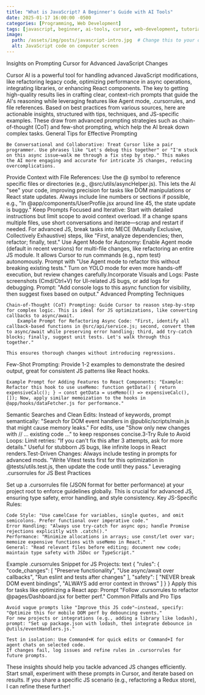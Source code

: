 ```yaml
---
title: "What is JavaScript? A Beginner's Guide with AI Tools"
date: 2025-01-17 16:00:00 -0500
categories: [Programming, Web Development]
tags: [javascript, beginner, ai-tools, cursor, web-development, tutorial]
image:
  path: /assets/img/posts/javascript-intro.jpg  # Change this to your own image path
  alt: JavaScript code on computer screen
---
```


Insights on Prompting Cursor for Advanced JavaScript Changes

Cursor AI is a powerful tool for handling advanced JavaScript modifications, like refactoring legacy code, optimizing performance in async operations, integrating libraries, or enhancing React components. The key to getting high-quality results lies in crafting clear, context-rich prompts that guide the AI's reasoning while leveraging features like Agent mode, .cursorrules, and file references. Based on best practices from various sources, here are actionable insights, structured with tips, techniques, and JS-specific examples. These draw from advanced prompting strategies such as chain-of-thought (CoT) and few-shot prompting, which help the AI break down complex tasks.
General Tips for Effective Prompting

    Be Conversational and Collaborative: Treat Cursor like a pair programmer. Use phrases like "Let's debug this together" or "I'm stuck on this async issue—walk me through a fix step by step." This makes the AI more engaging and accurate for intricate JS changes, reducing overcomplications.

Provide Context with File References: Use the @ symbol to reference specific files or directories (e.g., @src/utils/asyncHelper.js). This lets the AI "see" your code, improving precision for tasks like DOM manipulations or React state updates.
Always include line numbers or sections if possible, e.g., "In @app/components/UserProfile.jsx around line 45, the state update is buggy."
Keep Prompts Focused and Iterative: Start with detailed instructions but limit scope to avoid context overload. If a change spans multiple files, use short conversations and iterate—scrap and restart if needed. For advanced JS, break tasks into MECE (Mutually Exclusive, Collectively Exhaustive) steps, like "First, analyze dependencies; then, refactor; finally, test."
Use Agent Mode for Autonomy: Enable Agent mode (default in recent versions) for multi-file changes, like refactoring an entire JS module. It allows Cursor to run commands (e.g., npm test) autonomously. Prompt with "Use Agent mode to refactor this without breaking existing tests." Turn on YOLO mode for even more hands-off execution, but review changes carefully.Incorporate Visuals and Logs: Paste screenshots (Cmd/Ctrl+V) for UI-related JS bugs, or add logs for debugging. Prompt: "Add console logs to this async function for visibility, then suggest fixes based on output."
Advanced Prompting Techniques

    Chain-of-Thought (CoT) Prompting: Guide Cursor to reason step-by-step for complex logic. This is ideal for JS optimizations, like converting callbacks to async/await.
        Example Prompt for Refactoring Async Code: "First, identify all callback-based functions in @src/api/service.js; second, convert them to async/await while preserving error handling; third, add try-catch blocks; finally, suggest unit tests. Let's walk through this together."

    This ensures thorough changes without introducing regressions.

Few-Shot Prompting: Provide 1-2 examples to demonstrate the desired output, great for consistent JS patterns like React hooks.

    Example Prompt for Adding Features to React Components: "Example: Refactor this hook to use useMemo: function getData() { return expensiveCalc(); } → const getData = useMemo(() => expensiveCalc(), []); Now, apply similar memoization to the hooks in @app/hooks/dataFetcher.js for performance."

Semantic Searches and Clean Edits: Instead of keywords, prompt semantically: "Search for DOM event handlers in @public/scripts/main.js that might cause memory leaks." For edits, use "Show only new changes with // ... existing code ..." to keep responses concise.3-Try Rule to Avoid Loops: Limit retries: "If you can't fix this after 3 attempts, ask for more details." Useful for stubborn JS bugs, like infinite loops in React renders.Test-Driven Changes: Always include testing in prompts for advanced mods. "Write Vitest tests first for this optimization in @tests/utils.test.js, then update the code until they pass."
Leveraging .cursorrules for JS Best Practices

Set up a .cursorrules file (JSON format for better performance) at your project root to enforce guidelines globally. This is crucial for advanced JS, ensuring type safety, error handling, and style consistency.
Key JS-Specific Rules:

    Code Style: "Use camelCase for variables, single quotes, and omit semicolons. Prefer functional over imperative code."
    Error Handling: "Always use try-catch for async ops; handle Promise rejections explicitly with .catch()."
    Performance: "Minimize allocations in arrays; use const/let over var; memoize expensive functions with useMemo in React."
    General: "Read relevant files before editing; document new code; maintain type safety with JSDoc or TypeScript."

Example .cursorrules Snippet for JS Projects:
text
{
  "rules": {
    "code_changes": [
      "Preserve functionality",
      "Use async/await over callbacks",
      "Run eslint and tests after changes"
    ],
    "safety": [
      "NEVER break DOM event bindings",
      "ALWAYS add error context in throws"
    ]
  }
}
Apply this for tasks like optimizing a React app: Prompt "Follow .cursorrules to refactor @pages/Dashboard.jsx for better perf."
Common Pitfalls and Pro Tips

    Avoid vague prompts like "Improve this JS code"—instead, specify: "Optimize this for mobile DOM perf by debouncing events."
    For new projects or integrations (e.g., adding a library like lodash), prompt: "Set up package.json with lodash, then integrate debounce in @utils/eventHandlers.js."

    Test in isolation: Use Command+K for quick edits or Command+I for agent chats on selected code.
    If changes fail, log issues and refine rules in .cursorrules for future prompts.

These insights should help you tackle advanced JS changes efficiently. Start small, experiment with these prompts in Cursor, and iterate based on results. If you share a specific JS scenario (e.g., refactoring a Redux store), I can refine these further!